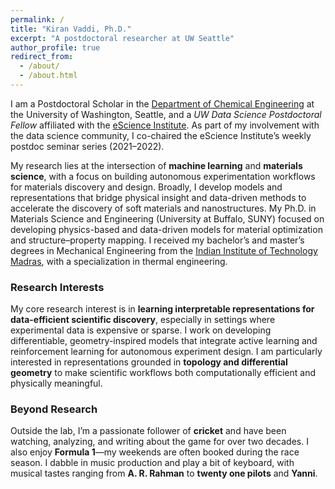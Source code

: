 ```yaml
---
permalink: /
title: "Kiran Vaddi, Ph.D."
excerpt: "A postdoctoral researcher at UW Seattle"
author_profile: true
redirect_from: 
  - /about/
  - /about.html
---
```


I am a Postdoctoral Scholar in the [Department of Chemical Engineering](https://www.cheme.washington.edu/) at the University of Washington, Seattle, and a *UW Data Science Postdoctoral Fellow* affiliated with the [eScience Institute](https://escience.washington.edu/). As part of my involvement with the data science community, I co-chaired the eScience Institute’s weekly postdoc seminar series (2021–2022).

My research lies at the intersection of **machine learning** and **materials science**, with a focus on building autonomous experimentation workflows for materials discovery and design. Broadly, I develop models and representations that bridge physical insight and data-driven methods to accelerate the discovery of soft materials and nanostructures. My Ph.D. in Materials Science and Engineering (University at Buffalo, SUNY) focused on developing physics-based and data-driven models for material optimization and structure–property mapping. I received my bachelor’s and master’s degrees in Mechanical Engineering from the [Indian Institute of Technology Madras](https://www.iitm.ac.in/), with a specialization in thermal engineering.


### Research Interests

My core research interest is in **learning interpretable representations for data-efficient scientific discovery**, especially in settings where experimental data is expensive or sparse. I work on developing differentiable, geometry-inspired models that integrate active learning and reinforcement learning for autonomous experiment design. I am particularly interested in representations grounded in **topology and differential geometry** to make scientific workflows both computationally efficient and physically meaningful.


### Beyond Research

Outside the lab, I’m a passionate follower of **cricket** and have been watching, analyzing, and writing about the game for over two decades. I also enjoy **Formula 1**—my weekends are often booked during the race season. I dabble in music production and play a bit of keyboard, with musical tastes ranging from **A. R. Rahman** to **twenty one pilots** and **Yanni**.

<div style="width: 10%; max-width: 100px;">
  <script type="text/javascript" id="clustrmaps" src="//clustrmaps.com/map_v2.js?d=3ZOnL29Sti4O_evnKh1zV63d5jP5lqLK-Ikhsjz8ugs&cl=ffffff&w=a"></script>
</div>